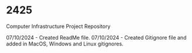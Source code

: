 # 2425
Computer Infrastructure Project Repository

07/10/2024 - Created ReadMe file.
07/10/2024 - Created Gitignore file and added in MacOS, Windows and Linux gitignores.
